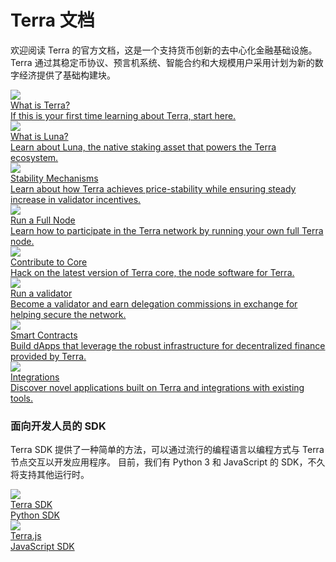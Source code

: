 # Terra 文档

欢迎阅读 Terra 的官方文档，这是一个支持货币创新的去中心化金融基础设施。 Terra 通过其稳定币协议、预言机系统、智能合约和大规模用户采用计划为新的数字经济提供了基础构建块。 
<div class="cards twoColumn">
  <a href="/Concepts/Protocol.html" class="card">
    <img src="/img/icon_terra.svg"/>
    <div class="title">
      What is Terra?
    </div>
    <div class="text">
      If this is your first time learning about Terra, start here.
    </div>
  </a>
  <a href="/Concepts/Protocol.html#terra-and-luna" class="card">
    <img src="/img/icon_luna.svg"/>
    <div class="title">
      What is Luna?
    </div>
    <div class="text">
      Learn about Luna, the native staking asset that powers the Terra ecosystem.
    </div>
  </a>
  <a href="/Concepts/Protocol.html#stablecoin" class="card">
    <img src="/img/icon_stable.svg"/>
    <div class="title">
      Stability Mechanisms
    </div>
    <div class="text">
      Learn about how Terra achieves price-stability while ensuring steady increase in validator incentives.
    </div>
  </a>
  <a href="/How-to/Run-a-full-Terra-node/Hardware-requirements.html" class="card">
    <img src="/img/icon_node.svg"/>
    <div class="title">
      Run a Full Node
    </div>
    <div class="text">
      Learn how to participate in the Terra network by running your own full Terra node.
    </div>
  </a>
  <a href="/Reference/Terra-core/Overview.html" class="card">
    <img src="/img/icon_core.svg"/>
    <div class="title">
      Contribute to Core
    </div>
    <div class="text">
      Hack on the latest version of Terra core, the node software for Terra.
    </div>
  </a>
  <a href="/How-to/Manage-a-Terra-validator/Overview.html" class="card">
    <img src="/img/icon_validator.svg"/>
    <div class="title">
      Run a validator
    </div>
    <div class="text">
      Become a validator and earn delegation commissions in exchange for helping secure the network.
    </div>
  </a>
  <a href="/Tutorials/Smart-contracts/Overview.html" class="card">
    <img src="/img/icon_smartcontract.svg"/>
    <div class="title">
      Smart Contracts
    </div>
    <div class="text">
      Build dApps that leverage the robust infrastructure for decentralized finance provided by Terra.
    </div>
  </a>
  <a href="/Reference/integrations.html" class="card">
    <img src="/img/icon_apps.svg"/>
    <div class="title">
      Integrations
    </div>
    <div class="text">
      Discover novel applications built on Terra and integrations with existing tools.
    </div>
  </a>
</div>

### 面向开发人员的 SDK

Terra SDK 提供了一种简单的方法，可以通过流行的编程语言以编程方式与 Terra 节点交互以开发应用程序。 目前，我们有 Python 3 和 JavaScript 的 SDK，不久将支持其他运行时。

<div class="cards twoColumn">
  <a href="https://terra-money.github.io/terra.py/" class="card lg dark">
    <img src="/img/terra_sdk.svg">
    <div class="title">
      Terra SDK
    </div>
    <div class="text">
      Python SDK
    </div>
  </a>
  <a href="https://terra-money.github.io/terra.js/" class="card lg">
    <img src="/img/terra_js.svg">
    <div class="title">
      Terra.js
    </div>
    <div class="text">
      JavaScript SDK
    </div>
  </a>
</div>
